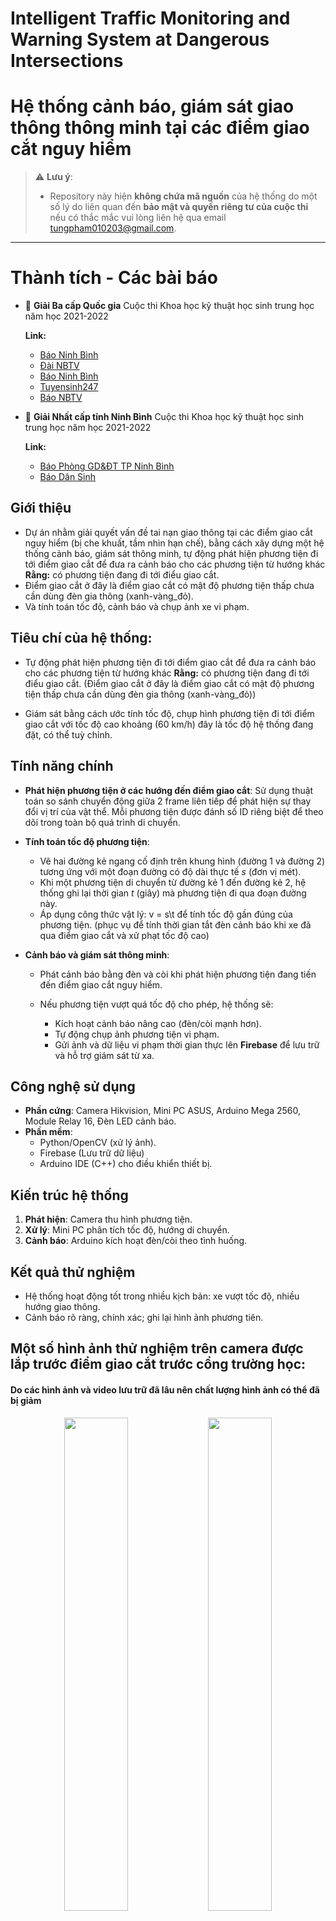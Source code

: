 # Intelligent Traffic Monitoring and Warning System at Dangerous Intersections
# Hệ thống cảnh báo, giám sát giao thông thông minh tại các điểm giao cắt nguy hiểm
> ⚠️ **Lưu ý**:
> - Repository này hiện **không chứa mã nguồn** của hệ thống do một số lý do liên quan đến **bảo mật và quyền riêng tư của cuộc thi** nếu có thắc mắc vui lòng liên hệ qua email tungpham010203@gmail.com.
---


# Thành tích - Các bài báo

- 🥉 **Giải Ba cấp Quốc gia** Cuộc thi Khoa học kỹ thuật học sinh trung học năm học 2021-2022  

  **Link:**
  - [Báo Ninh Bình](https://baoninhbinh.org.vn/hai-nam-sinh-truong-thpt-hoa-lu-a-voi-giai-ba-quoc-gia-ve-sang-kien-canh-bao-giao-thong-thong-minh/d20220607082731436.htm)
  - [Đài NBTV](https://nbtv.vn/news/401/48578/du-an-cua-hoc-sinh-truong-thpt-hoa-lu-a-dat-giai-ba-cuoc-thi-khoa-hoc-ky-thuat-quoc-gia)
  - [Báo Ninh Bình](https://baoninhbinh.org.vn/ninh-binh-co-2-du-an-dat-giai-ba-cuoc-thi-nghien-cuu-khkt/d2022032722111733.htm)
  - [Tuyensinh247](https://tuyensinh247.com/bai-tap-560791.html)
  - [Báo NBTV](https://nbtv.vn/news/401/26640/sang-kien-huu-ich-dam-bao-atgt-tai-diem-giao-cat-nguy-hiem)

- 🥇 **Giải Nhất cấp tỉnh Ninh Bình** Cuộc thi Khoa học kỹ thuật học sinh trung học năm học 2021-2022

  **Link:**
  - [Báo Phòng GD&ĐT TP Ninh Bình](https://ninhbinh.edu.vn/pgdtpninhbinh/cong-van-van-ban/van-ban-phong-gd-dt/thong-bao-ket-qua-cuoc-thi-khoa-hoc-ky-thuat-danh-cho-hoc-si4.html)
  - [Báo Dân Sinh](https://dansinh.dantri.com.vn/dien-dan-dan-sinh/68-du-an-doat-giai-khoa-hoc-ki-thuat-tinh-ninh-binh-20220102224339000.htm)


## Giới thiệu

- Dự án nhằm giải quyết vấn đề tai nạn giao thông tại các điểm giao cắt nguy hiểm (bị che khuất, tầm nhìn hạn chế), bằng cách xây dựng một hệ thống cảnh báo, giám sát thông minh, tự động phát hiện phương tiện đi tới điểm giao cắt để đưa ra cảnh báo cho các phương tiện từ hướng khác **Rằng:** có phương tiện đang đi tới điểu giao cắt.
- Điểm giao cắt ở đây là điểm giao cắt có mật độ phương tiện thấp chưa cần dùng đèn gia thông (xanh-vàng_đỏ).
- Và tính toán tốc độ, cảnh báo và chụp ảnh xe vi phạm.


## Tiêu chí của hệ thống:

- Tự động phát hiện phương tiện đi tới điểm giao cắt để đưa ra cảnh báo cho các phương tiện từ hướng khác **Rằng:** có phương tiện đang đi tới điểu giao cắt. (Điểm giao cắt ở đây là điểm giao cắt có mật độ phương tiện thấp chưa cần dùng đèn gia thông (xanh-vàng_đỏ))

- Giám sát bằng cách ước tính tốc độ, chụp hình phương tiện đi tới điểm giao cắt với tốc độ cao khoảng (60 km/h) đây là tốc độ hệ thống đang đặt, có thể tuỳ chỉnh.
## Tính năng chính

* **Phát hiện phương tiện ở các hướng đến điểm giao cắt**:
  Sử dụng thuật toán so sánh chuyển động giữa 2 frame liên tiếp để phát hiện sự thay đổi vị trí của vật thể. Mỗi phương tiện được đánh số ID riêng biệt để theo dõi trong toàn bộ quá trình di chuyển.

* **Tính toán tốc độ phương tiện**:

  * Vẽ hai đường kẻ ngang cố định trên khung hình (đường 1 và đường 2) tương ứng với một đoạn đường có độ dài thực tế $s$ (đơn vị mét).
  * Khi một phương tiện di chuyển từ đường kẻ 1 đến đường kẻ 2, hệ thống ghi lại thời gian $t$ (giây) mà phương tiện đi qua đoạn đường này.
  * Áp dụng công thức vật lý: v = s\t để tính tốc độ gần đúng của phương tiện. (phục vụ để tính thời gian tắt đèn cảnh báo khi xe đã qua điểm giao cắt và xử phạt tốc độ cao)

* **Cảnh báo và giám sát thông minh**:

  * Phát cảnh báo bằng đèn và còi khi phát hiện phương tiện đang tiến đến điểm giao cắt nguy hiểm.
  * Nếu phương tiện vượt quá tốc độ cho phép, hệ thống sẽ:

    * Kích hoạt cảnh báo nâng cao (đèn/còi mạnh hơn).
    * Tự động chụp ảnh phương tiện vi phạm.
    * Gửi ảnh và dữ liệu vi phạm thời gian thực lên **Firebase** để lưu trữ và hỗ trợ giám sát từ xa.

## Công nghệ sử dụng

- **Phần cứng**: Camera Hikvision, Mini PC ASUS, Arduino Mega 2560, Module Relay 16, Đèn LED cảnh báo.
- **Phần mềm**: 
  - Python/OpenCV (xử lý ảnh).
  - Firebase (Lưu trữ dữ liệu)
  - Arduino IDE (C++) cho điều khiển thiết bị.

## Kiến trúc hệ thống

1. **Phát hiện**: Camera thu hình phương tiện.
2. **Xử lý**: Mini PC phân tích tốc độ, hướng di chuyển.
3. **Cảnh báo**: Arduino kích hoạt đèn/còi theo tình huống.

## Kết quả thử nghiệm

- Hệ thống hoạt động tốt trong nhiều kịch bản: xe vượt tốc độ, nhiều hướng giao thông.
- Cảnh báo rõ ràng, chính xác; ghi lại hình ảnh phương tiên.



## Một số hình ảnh thử nghiệm trên camera được lắp trước điểm giao cắt trước cổng trường học:
#### Do các hình ảnh và video lưu trữ đã lâu nên chất lượng hình ảnh có thể đã bị giảm

<p align="center">
  <img src="https://github.com/user-attachments/assets/56e60d84-c97f-4281-8da5-cf9b29b8811b" width="45%">
  <img src="https://github.com/user-attachments/assets/9f560e7e-b493-4b10-b923-756669f81327" width="45%">
</p>

<p align="center">
  <img src="https://github.com/user-attachments/assets/9da2bc39-e984-4f9a-9381-1a49da8fd1a7" width="45%">
  <img src="https://github.com/user-attachments/assets/eb8139f8-5b63-4cb1-9288-5ab9569a2c5c" width="45%">
</p>

<p align="center">
  <img src="https://github.com/user-attachments/assets/72c7f747-afbc-4d73-974b-f1d5e0d20081" width="45%">
  <img src="https://github.com/user-attachments/assets/b886621e-18ba-4149-8c62-8d569e2398ef" width="45%">
</p>

<p align="center">
  <img src="https://github.com/user-attachments/assets/cff0c563-88cd-467d-bded-68344dcbeb1c" width="45%">
  <img src="https://github.com/user-attachments/assets/020c3634-92c6-4691-a31c-f642f4c1b265" width="45%">
</p>

<p align="center">
  <img src="https://github.com/user-attachments/assets/b20f140f-8a7d-4424-82e6-e450384bc5f7" width="45%">
  <img src="https://github.com/user-attachments/assets/951684bd-62d5-40df-be46-058d41661e36" width="45%">
</p>


> **Tác giả**: Nhóm học sinh Trường THPT Hoa Lư A, Ninh Bình (tôi: Phạm Thanh Tùng - Hoàng Tiến Đạt)

* **Phạm Thanh Tùng** – Phụ trách chính phần **lập trình, xử lý ảnh, thuật toán tính tốc độ và điều khiển hệ thống Arduino**.
* **Hoàng Tiến Đạt** – Phụ trách phần **thiết kế, lắp ráp phần cứng, lựa chọn linh kiện và triển khai thực tế**.

Cả hai thành viên cùng tham gia nghiên cứu, xây dựng ý tưởng và thử nghiệm hệ thống.

> **Thầy hưỡng dẫn**: Nguyễn Mạnh Tú.

> **Thời gian thực hiện**: 08/2021 – 03/2022
> 
> **Cuộc thi**: Khoa học kỹ thuật cấp quốc gia, năm học 2021 – 2022

## Ghi chú & Lời cảm ơn

Chúng tôi cũng xin gửi lời cảm ơn chân thành đến cộng đồng Arduino, Python và xử lý ảnh – những người đã chia sẻ vô số tài liệu, hướng dẫn, bài viết, video và kinh nghiệm thực tiễn. Sự cởi mở và sẵn sàng chia sẻ kiến thức của cộng đồng là nền tảng giúp những người trẻ như chúng tôi tiếp cận và hiện thực hóa các ý tưởng công nghệ.

> **Lưu ý quan trọng**:
>
> * Dự án này được thực hiện **với mục đích học tập, nghiên cứu khoa học và đóng góp vào các giải pháp ứng dụng thực tiễn**.
> * **Không sử dụng cho mục đích thương mại** dưới bất kỳ hình thức nào.
> * Một số đoạn mã, thư viện và ý tưởng thuật toán trong dự án có tham khảo từ cộng đồng, chúng tôi đã có sự kế thừa và phát triển từ các nguồn mở và cá nhân có cùng đam mê.

Một lần nữa, xin chân thành cảm ơn cộng đồng kỹ thuật đã chia sẻ tri thức quý báu.

